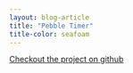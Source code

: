 ```yaml
---
layout: blog-article
title: "Pebble Timer"
title-color: seafoam
---
```


<a href="https://github.com/imdevan/timr" class="base--a">
    <span class="project--external-link">
        Checkout the project on github
    </span>
</a>

